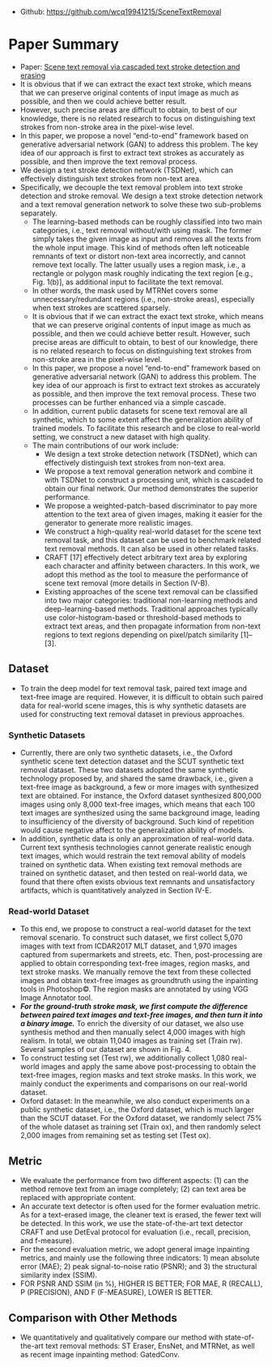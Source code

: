 - Github: https://github.com/wcq19941215/SceneTextRemoval

# Paper Summary
- Paper: [Scene text removal via cascaded text stroke detection and erasing](https://arxiv.org/pdf/2011.09768.pdf)
- It is obvious that if we can extract the exact text stroke, which means that we can preserve original contents of input image as much as possible, and then we could achieve better result.
- However, such precise areas are difficult to obtain, to best of our knowledge, there is no related research to focus on distinguishing text strokes from non-stroke area in the pixel-wise level.
- In this paper, we propose a novel “end-to-end” framework based on generative adversarial network (GAN) to address this problem. The key idea of our approach is first to extract text strokes as accurately as possible, and then improve the text removal process.
- We design a text stroke detection network (TSDNet), which can effectively distinguish text strokes from non-text area.
- Specifically, we decouple the text removal problem into text stroke detection and stroke removal. We design a text stroke detection network and a text removal generation network to solve these two sub-problems separately.
  - The learning-based methods can be roughly classified into two main categories, i.e., text removal without/with using mask. The former simply takes the given image as input and removes all the texts from the whole input image. This kind of methods often left noticeable remnants of text or distort non-text area incorrectly, and cannot remove text locally. The latter usually uses a region mask, i.e., a rectangle or polygon mask roughly indicating the text region [e.g., Fig. 1(b)], as additional input to facilitate the text removal.
  - In other words, the mask used by MTRNet covers some unnecessary/redundant regions (i.e., non-stroke areas), especially when text strokes are scattered sparsely.
  - It is obvious that if we can extract the exact text stroke, which means that we can preserve original contents of input image as much as possible, and then we could achieve better result. However, such precise areas are difficult to obtain, to best of our knowledge, there is no related research to focus on distinguishing text strokes from non-stroke area in the pixel-wise level.
  - In this paper, we propose a novel “end-to-end” framework based on generative adversarial network (GAN) to address this
problem. The key idea of our approach is first to extract text strokes as accurately as possible, and then improve the text
removal process. These two processes can be further enhanced via a simple cascade.
  - In addition, current public datasets for
scene text removal are all synthetic, which to some extent affect the generalization ability of trained models. To facilitate this research and be close to real-world setting, we construct a new dataset with high quality.
  - The main contributions of our work include:
      - We design a text stroke detection network (TSDNet), which can effectively distinguish text strokes from non-text area.
      - We propose a text removal generation network and combine it with TSDNet to construct a processing unit, which is cascaded to obtain our final network. Our method demonstrates the superior performance.
      - We propose a weighted-patch-based discriminator to pay more attention to the text area of given images, making it easier for the generator to generate more realistic images.
      - We construct a high-quality real-world dataset for the scene text removal task, and this dataset can be used to benchmark related text removal methods. It can also be used in other related tasks.
      - CRAFT [17] effectively detect arbitrary text area by exploring each character and affinity between characters. In this work, we adopt this method as the tool to measure the performance of scene text removal (more details in Section IV-B).
      - Existing approaches of the scene text removal can be classified into two major categories: traditional non-learning methods and deep-learning-based methods. Traditional approaches typically use color-histogram-based or threshold-based methods to extract text areas, and then
propagate information from non-text regions to text regions depending on pixel/patch similarity [1]–[3].
## Dataset
- To train the deep model for text removal task, paired text image and text-free image are required. However, it is difficult to obtain such paired data for real-world scene images, this is why synthetic datasets are used for constructing text removal dataset in previous approaches.
### Synthetic Datasets
- Currently, there are only two synthetic datasets, i.e., the Oxford synthetic scene text detection dataset and the SCUT synthetic text removal dataset. These two datasets adopted the same synthetic technology proposed by, and shared the same drawback, i.e., given a text-free image as background, a few or more images with synthesized text are obtained. For instance, the Oxford dataset synthesized 800,000 images using only 8,000 text-free images, which means that each 100 text images are synthesized using the same background image, leading to insufficiency of the diversity of background. Such kind of repetition would cause negative affect to the generalization ability of models.
- In addition, synthetic data is only an approximation of real-world data. Current text synthesis technologies cannot generate realistic enough text images, which would restrain the text removal ability of models trained on synthetic data. When existing text removal methods are trained on synthetic dataset, and then tested on real-world data, we found that there often exists obvious text remnants and unsatisfactory artifacts, which is quantitatively analyzed in Section IV-E.
### Read-world Dataset
- To this end, we propose to construct a real-world dataset for the text removal scenario. To construct such dataset, we first collect 5,070 images with text from ICDAR2017 MLT dataset, and 1,970 images captured from supermarkets and streets, etc. Then, post-processing are applied to obtain corresponding text-free images, region masks, and text stroke masks. We manually remove the text from these collected images and obtain text-free images as groundtruth using the inpainting tools in Photoshop©. The region masks are annotated by using VGG Image Annotator tool.
- ***For the ground-truth stroke mask, we first compute the difference between paired text images and text-free images, and then turn it into a binary image.*** To enrich the diversity of our dataset, we also use synthesis method and then manually select 4,000 images with high realism. In total, we obtain 11,040 images as training set (Train rw). Several samples of our dataset are shown in Fig. 4.
- To construct testing set (Test rw), we additionally collect 1,080 real-world images and apply the same above post-processing to obtain the text-free images, region masks and text stroke masks. In this work, we mainly conduct the experiments and comparisons on our real-world dataset.
- Oxford dataset: In the meanwhile, we also conduct experiments on a public synthetic dataset, i.e., the Oxford dataset, which is much larger than the SCUT dataset. For the Oxford dataset, we randomly select 75% of the whole dataset as training set (Train ox), and then randomly select 2,000 images from remaining set as testing set (Test ox).
## Metric
- We evaluate the performance from two different aspects: (1) can the method remove text from an image completely; (2) can text area be replaced with appropriate content.
- An accurate text detector is often used for the former evaluation metric. As for a text-erased image, the cleaner text is erased, the fewer text will be detected. In this work, we use the state-of-the-art text detector CRAFT and use DetEval protocol for evaluation (i.e., recall, precision, and f-measure).
- For the second evaluation metric, we adopt general image inpainting metrics, and mainly use the following three indicators: 1) mean absolute error (MAE); 2) peak signal-to-noise ratio (PSNR); and 3) the structural similarity index (SSIM).
- FOR PSNR AND SSIM (in %), HIGHER IS BETTER; FOR MAE, R (RECALL), P (PRECISION), AND F (F-MEASURE), LOWER IS BETTER.
## Comparison with Other Methods
- We quantitatively and qualitatively compare our method with state-of-the-art text removal methods: ST Eraser, EnsNet, and MTRNet, as well as recent image inpainting method: GatedConv.
